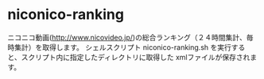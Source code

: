 # niconico-ranking

ニコニコ動画(http://www.nicovideo.jp/)の総合ランキング（２４時間集計、毎時集計）を取得します。
シェルスクリプト niconico-ranking.sh を実行すると、スクリプト内に指定したディレクトリに取得した xmlファイルが保存されます。
